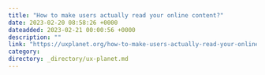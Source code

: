```yaml
---
title: "How to make users actually read your online content?"
date: 2023-02-20 08:58:26 +0000
dateadded: 2023-02-21 00:00:56 +0000
description: ""
link: "https://uxplanet.org/how-to-make-users-actually-read-your-online-content-6744087c6408?source=rss----819cc2aaeee0---4"
category:
directory: _directory/ux-planet.md
---
```


